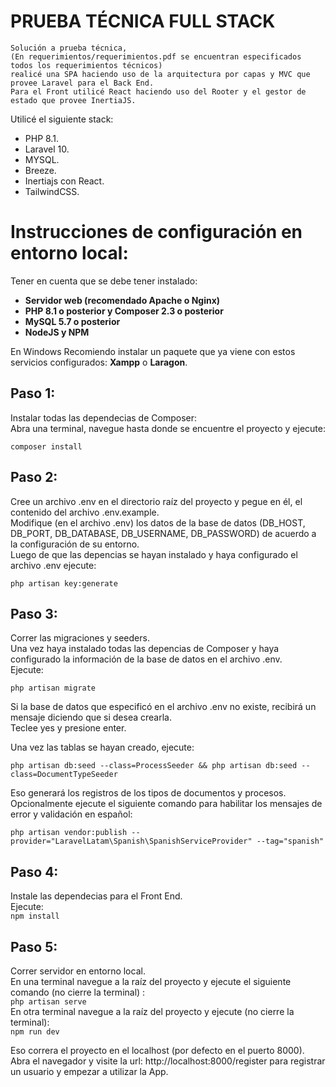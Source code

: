 # PRUEBA TÉCNICA FULL STACK

    Solución a prueba técnica, 
    (En requerimientos/requerimientos.pdf se encuentran especificados todos los requerimientos técnicos)
    realicé una SPA haciendo uso de la arquitectura por capas y MVC que provee Laravel para el Back End. 
    Para el Front utilicé React haciendo uso del Rooter y el gestor de estado que provee InertiaJS.


Utilicé el siguiente stack:

 - PHP 8.1.
 - Laravel 10.
 - MYSQL.
 - Breeze.
 - Inertiajs con React.
 - TailwindCSS.

# Instrucciones de configuración en entorno local:

Tener en cuenta que se debe tener instalado:

- **Servidor web (recomendado Apache o Nginx)**
- **PHP 8.1 o posterior y Composer 2.3 o posterior**
- **MySQL 5.7 o posterior**
- **NodeJS y NPM**

En Windows Recomiendo instalar un paquete que ya viene con estos servicios configurados:  **Xampp** o **Laragon**.

## Paso 1:
Instalar todas las dependecias de Composer: <br>
Abra una terminal, navegue hasta donde se encuentre el proyecto y ejecute:<br>

`composer install`

## Paso 2:
 Cree un archivo .env en el directorio raíz del proyecto y pegue en él, el contenido del archivo .env.example.<br>
 Modifique (en el archivo .env) los datos de la base de datos (DB_HOST, DB_PORT, DB_DATABASE, DB_USERNAME, DB_PASSWORD) de acuerdo a la configuración de su entorno. <br>
 Luego de que las depencias se hayan instalado y haya configurado el archivo .env ejecute: <br>

`php artisan key:generate`

 ## Paso 3:
 Correr las migraciones y seeders. <br>
 Una vez haya instalado todas las depencias de Composer y haya configurado la información de la base de datos en el archivo .env. <br>
 Ejecute: <br>

 `php artisan migrate`

 Si la base de datos que especificó en el archivo .env no existe, recibirá un mensaje diciendo que si desea crearla. <br>
 Teclee yes y presione enter. <br>

 Una vez las tablas se hayan creado, ejecute: <br>

 `php artisan db:seed --class=ProcessSeeder && php artisan db:seed --class=DocumentTypeSeeder`
 
 Eso generará los registros de los tipos de documentos y procesos. 
 Opcionalmente ejecute el siguiente comando para habilitar los mensajes de error y validación en español: <br>

`php artisan vendor:publish --provider="LaravelLatam\Spanish\SpanishServiceProvider" --tag="spanish"`

 ## Paso 4:

 Instale las dependecias para el Front End. <br>
 Ejecute: <br>
 `npm install`

 ## Paso 5:
 Correr servidor en entorno local.<br>
 En una terminal navegue a la raíz del proyecto y ejecute el siguiente comando (no cierre la terminal) :<br>
 `php artisan serve` <br>
En otra terminal navegue a la raíz del proyecto y ejecute (no cierre la terminal):<br>
`npm run dev`

Eso correra el proyecto en el localhost (por defecto en el puerto 8000).<br>
Abra el navegador y visite la url: http://localhost:8000/register para registrar un usuario y empezar a utilizar la App.



















